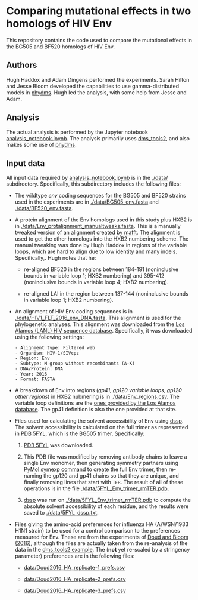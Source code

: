 # Comparing mutational effects in two homologs of HIV Env
This repository contains the code used to compare the mutational effects in the BG505 and BF520 homologs of HIV Env.

## Authors
Hugh Haddox and Adam Dingens performed the experiments.
Sarah Hilton and Jesse Bloom developed the capabilities to use gamma-distributed models in [phydms](http://jbloomlab.github.io/phydms/).
Hugh led the analysis, with some help from Jesse and Adam.

## Analysis
The actual analysis is performed by the Jupyter notebook [analysis_notebook.ipynb](analysis_notebook.ipynb).
The analysis primarily uses [dms_tools2](https://jbloomlab.github.io/dms_tools2/), and also makes some use of [phydms](http://jbloomlab.github.io/phydms/).

## Input data
All input data required by [analysis_notebook.ipynb](analysis_notebook.ipynb) is in the [./data/](./data/) subdirectory. 
Specifically, this subdirectory includes the following files:

  * The wildtype *env* coding sequences for the BG505 and BF520 strains used in the experiments are in [./data/BG505_env.fasta](./data/BG505_env.fasta) and [./data/BF520_env.fasta](./data/BF520_env.fasta).

  * A protein alignment of the Env homologs used in this study plus HXB2 is in [./data/Env_protalignment_manualtweaks.fasta](./data/Env_protalignment_manualtweaks.fasta). This is a manually tweaked version of an alignment created by [mafft](https://mafft.cbrc.jp/alignment/software/). The alignment is used to get the other homologs into the HXB2 numbering scheme. The manual tweaking was done by Hugh Haddox in regions of the variable loops, which are hard to align due to low identity and many indels. Specifically,. Hugh notes that he:

    - re-aligned BF520 in the regions between 184-191 (noninclusive bounds in variable loop 1; HXB2 numbering) and 395-412 (noninclusive bounds in variable loop 4; HXB2 numbering). 

    - re-aligned LAI in the region between 137-144 (noninclusive bounds in variable loop 1; HXB2 numbering). 


  * An alignment of HIV Env coding sequences is in [./data/HIV1_FLT_2016_env_DNA.fasta](./data/HIV1_FLT_2016_env_DNA.fasta). This alignment is used for the phylogenetic analyses. This alignment was downloaded from the [Los Alamos (LANL) HIV sequence database](http://www.hiv.lanl.gov/). Specifically, it was downloaded using the following settings:

        - Alignment type: Filtered web
        - Organism: HIV-1/SIVcpz
        - Region: Env
        - Subtype: M group without recombinants (A-K)
        - DNA/Protein: DNA 
        - Year: 2016
        - Format: FASTA

  * A breakdown of Env into regions (*gp41*, *gp120 variable loops*, *gp120 other regions*) in HXB2 nubmering is in [./data/Env_regions.csv](./data/Env_regions.csv). The variable loop definitions are the [ones provided by the Los Alamos database](https://www.hiv.lanl.gov/content/sequence/VAR_REG_CHAR/variable_region_characterization_explanation.html). The gp41 definition is also the one provided at that site.

  * Files used for calculating the solvent accessibility of Env using [dssp](http://swift.cmbi.ru.nl/gv/dssp/). The solvent accessibility is calculated on the full trimer as represented in [PDB 5FYL](http://www.rcsb.org/pdb/explore.do?structureId=5fyl), which is the BG505 trimer. Specifically:

    1. [PDB 5FYL](http://www.rcsb.org/pdb/explore.do?structureId=5fyl) was downloaded.

    2. This PDB file was modified by removing antibody chains to leave a single Env monomer, then generating symmetry partners using [PyMol symexp command](https://pymolwiki.org/index.php/Symexp) to create the full Env trimer, then re-naming the gp120 and gp41 chains so that they are unique, and finally removing lines that start with `TER`. The result of all of these operations is in the file [./data/5FYL_Env_trimer_rmTER.pdb](./data/5FYL_Env_trimer_rmTER.pdb).

    3. [dssp](http://swift.cmbi.ru.nl/gv/dssp/) was run on [./data/5FYL_Env_trimer_rmTER.pdb](./data/5FYL_Env_trimer_rmTER.pdb) to compute the absolute solvent accessibility of each residue, and the results were saved to [./data/5FYL_dssp.txt](./data/5FYL_dssp.txt).

  * Files giving the amino-acid preferences for influenza HA (A/WSN/1933 H1N1 strain) to be used for a control comparison to the preferences measured for Env. These are from the experiments of [Doud and Bloom (2016)](https://www.ncbi.nlm.nih.gov/pubmed/27271655), although the files are actually taken from the re-analysis of the data in the [dms_tools2 example](https://github.com/jbloomlab/dms_tools2/blob/master/examples/Doud2016/analysis_notebook.ipynb). The (**not** yet re-scaled by a stringency parameter) preferences are in the following files:

    - [data/Doud2016_HA_replicate-1_prefs.csv](data/Doud2016_HA_replicate-1_prefs.csv)

    - [data/Doud2016_HA_replicate-2_prefs.csv](data/Doud2016_HA_replicate-2_prefs.csv)

    - [data/Doud2016_HA_replicate-3_prefs.csv](data/Doud2016_HA_replicate-3_prefs.csv)
